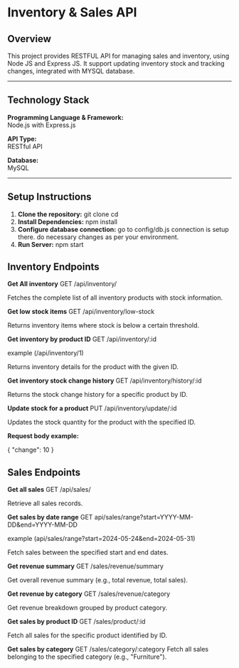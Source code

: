 # Inventory & Sales API

## Overview

This project provides RESTFUL API for managing sales and inventory, using Node JS and Express JS. It support updating inventory stock and tracking changes, integrated with MYSQL database.

---

## Technology Stack

**Programming Language & Framework:**  
  Node.js with Express.js

**API Type:**  
  RESTful API

**Database:**  
  MySQL

---

## Setup Instructions

1. **Clone the repository:**
   git clone <repository-url>
   cd <repository-folder>
2. **Install Dependencies:**
   npm install
3. **Configure database connection:**
   go to config/db.js
   connection is setup there. do necessary changes as per your environment.
4. **Run Server:**
   npm start

## Inventory Endpoints

**Get All inventory**
GET /api/inventory/

Fetches the complete list of all inventory products with stock information.

**Get low stock items**
GET /api/inventory/low-stock

Returns inventory items where stock is below a certain threshold.

**Get inventory by product ID**
GET /api/inventory/:id

example (/api/inventory/1)

Returns inventory details for the product with the given ID.

**Get inventory stock change history**
GET /api/inventory/history/:id

Returns the stock change history for a specific product by ID.

**Update stock for a product**
PUT /api/inventory/update/:id

Updates the stock quantity for the product with the specified ID.

**Request body example:**

{ "change": 10 }

## Sales Endpoints

**Get all sales**
GET /api/sales/

Retrieve all sales records.

**Get sales by date range**
GET api/sales/range?start=YYYY-MM-DD&end=YYYY-MM-DD

example (api/sales/range?start=2024-05-24&end=2024-05-31)

Fetch sales between the specified start and end dates.

**Get revenue summary**
GET /sales/revenue/summary

Get overall revenue summary (e.g., total revenue, total sales).

**Get revenue by category**
GET /sales/revenue/category

Get revenue breakdown grouped by product category.

**Get sales by product ID**
GET /sales/product/:id

Fetch all sales for the specific product identified by ID.

**Get sales by category**
GET /sales/category/:category
Fetch all sales belonging to the specified category (e.g., "Furniture").



